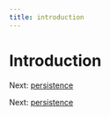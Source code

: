 ```yaml
---
title: introduction
---
```


# Introduction

Next: [persistence](persistence.md)

Next: [persistence](persistence.md)
